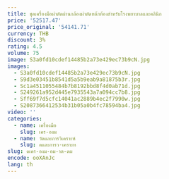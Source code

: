 ```yaml
---
title: ชุดเครื่องมือผ่าตัดผ่านกล้องผ่าตัดหน้าท้องสําหรับโรงพยาบาลและคลินิก
price: '52517.47'
price_original: '54141.71'
currency: THB
discount: 3%
rating: 4.5
volume: 75
image: S3a0fd10cdef14485b2a73e429ec73b9cN.jpg
images:
  - S3a0fd10cdef14485b2a73e429ec73b9cN.jpg
  - S9d3e03451b8541d5a5b9eab9a81875b3r.jpg
  - Sc1a4511055484b7b8192bbd8f4d0ab71d.jpg
  - S249261a952d445e7935543a7a094cc7b8.jpg
  - Sff69f7d5cfc14041ac2889b4ec2f7990w.jpg
  - S2087366412534b31b05a0b4fc78594ba4.jpg
video: ''
categories:
  - name: เครื่องมือ
    slug: เคร-องม
  - name: วัดและการวิเคราะห์
    slug: ดและการว-เคราะห
slug: ดเคร-องม-อผ-าต-ดผ
encode: ooXAnJc
lang: th
---
```

  